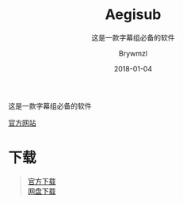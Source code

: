 ﻿---
layout:     post
title:      Aegisub
subtitle:   这是一款字幕组必备的软件
date:       2018-01-04
author:     Brywmzl
header-img: img/Aegisub/bg.jpg
catalog: true
tags: [字幕工具]
categories: [视频编辑]
---
这是一款字幕组必备的软件

<!--more-->

[官方网站](http://www.aegisub.org/)  

# 下载
> [官方下载](http://www.aegisub.org/downloads/)  
> [网盘下载](https://pan.baidu.com/s/1nvehBxJ)  